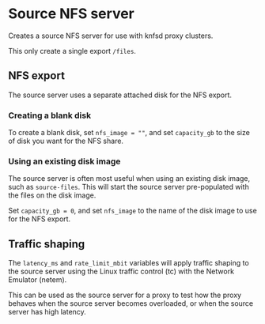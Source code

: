 # Source NFS server

Creates a source NFS server for use with knfsd proxy clusters.

This only create a single export `/files`.

## NFS export

The source server uses a separate attached disk for the NFS export.

### Creating a blank disk

To create a blank disk, set `nfs_image = ""`, and set `capacity_gb` to the size
of disk you want for the NFS share.

### Using an existing disk image

The source server is often most useful when using an existing disk image, such
as `source-files`. This will start the source server pre-populated with the
files on the disk image.

Set `capacity_gb = 0`, and set `nfs_image` to the name of the disk image to use
for the NFS export.

## Traffic shaping

The `latency_ms` and `rate_limit_mbit` variables will apply traffic shaping to
the source server using the Linux traffic control (tc) with the Network Emulator (netem).

This can be used as the source server for a proxy to test how the proxy behaves when the source server becomes overloaded, or when the source server has high latency.
